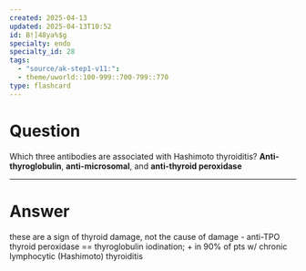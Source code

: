 ```yaml
---
created: 2025-04-13
updated: 2025-04-13T10:52
id: B!]48ya%$g
specialty: endo
specialty_id: 28
tags:
  - "source/ak-step1-v11:": 
  - theme/uworld::100-999::700-799::770
type: flashcard
---
```


# Question
Which three antibodies are associated with Hashimoto thyroiditis?    **Anti-thyroglobulin**, **anti-microsomal**, and **anti-thyroid peroxidase**

---

# Answer
these are a sign of thyroid damage, not the cause of damage - anti-TPO thyroid peroxidase == thyroglobulin iodination; + in 90% of pts w/ chronic lymphocytic (Hashimoto) thyroiditis